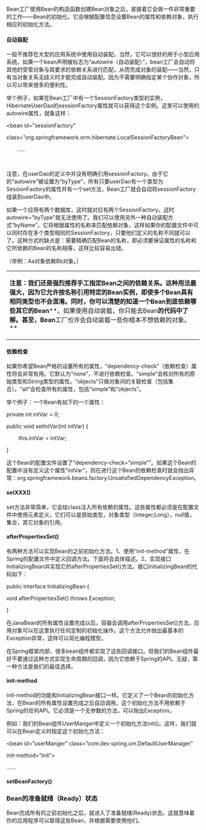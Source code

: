 Bean工厂使用Bean的构造函数创建Bean对象之后，紧接着它会做一件非常重要的工作——Bean的初始化。它会根据配置信息设置Bean的属性和依赖对象，执行相应的初始化方法。

#### 自动装配

一般不推荐在大型的应用系统中使用自动装配。当然，它可以很好的用于小型应用系统。如果一个bean声明被标志为“autowire（自动装配）”，bean工厂会自动将其他的受管对象与其要求的依赖关系进行匹配，从而完成对象的装配——当然，只有当对象关系无歧义时才能完成自动装配。因为不需要明确指定某个协作对象，所以可以带来很多的便利性。

举个例子，如果在Bean工厂中有一个SessionFactory类型的实例，HibernateUserDao的sessionFactory属性就可以获得这个实例。这里可以使用<bean>的autowire属性，就象这样：

<bean id="userDao" class="com.dev.spring.simple.HibernateUserDao" autowire=”byType”>

</bean>

<bean id="sessionFactory"

class="org.springframework.orm.hibernate.LocalSessionFactoryBean">

       …..

       </bean>

注意，在userDao的定义中并没有明确引用sessionFactory。由于它的“autowire”被设置为“byType”，所有只要userDao有一个类型为SessionFactory的属性并有一个set方法，Bean工厂就会自动将sessionFactory组装到userDao中。

如果一个应用有两个数据库，这时就对应有两个SessionFactory。这时autowire="byType"就无法使用了。我们可以使用另外一种自动装配方式“byName”。它将根据属性的名称来匹配依赖对象，这样如果你的配置文件中可以同时存在多个类型相同的SessionFactory，只要他们定义的名称不同就可以了。这种方式的缺点是：需要精确匹配Bean的名称，即必须要保证属性的名称和它所依赖的Bean的名称相等，这样比较容易出错。

（举例：Aa对象依赖Bb对象。）

<table cellspacing="0" cellpadding="0" width="100%">

<tbody>

<tr>

<td>

<div class="shape">

**注意：我们还是强烈推荐手工指定Bean****之间的依赖关系。这种用法最强大，因为它允许按名称引用特定的Bean****实例，即使多个Bean****具有相同类型也不会混淆。同时，你可以清楚的知道一个Bean****到底依赖哪些其它的Bean****。如果使用自动装载，你只能去Bean****的代码中了解。甚至，Bean****工厂也许会自动装载一些你根本不想依赖的对象。**

</div>

</td>

</tr>

</tbody>

</table>

#### 依赖检查

如果你希望Bean严格的设置所有的属性，“dependency-check”（依赖检查）属性将会非常有用。它默认为“none”，不进行依赖检查。“simple”会核对所有的原始类型和String类型的属性。“objects”只做对象间的关联检查（包括集合）。“all”会检查所有的属性，包括“simple”和“objects”。

举个例子：一个Bean有如下的一个属性：

private int intVar = 0;

public void setIntVar(int intVar) {

        this.intVar = intVar;

}

这个Bean的配置文件设置了“dependency-check=”simple””。如果这个Bean的配置中没有定义这个属性“intVar”，则在进行这个Bean的依赖检查时就会抛出异常：org.springframework.beans.factory.UnsatisfiedDependencyException。

#### setXXX()

set方法非常简单，它会给class注入所有依赖的属性。这些属性都必须是在配置文件中使用<property>元素定义，它们可以是原始类型，对象类型（Integer,Long），null值，集合，其它对象的引用。

#### afterPropertiesSet()

有两种方法可以实现Bean的之前初始化方法。1、使用“init-method”属性，在Spring的配置文件中定义回调方法。下面将会具体描述。2、实现接口InitializingBean并实现它的afterPropertiesSet()方法。接口InitializingBean的代码如下：

public interface InitializingBean {

void afterPropertiesSet() throws Exception;

}

在JavaBean的所有属性设置完成以后，容器会调用afterPropertiesSet()方法，应用对象可以在这里执行任何定制的初始化操作。这个方法允许抛出最基本的Exception异常，这样可以简化编程模型。

在Spring框架内部，很多bean组件都实现了这些回调接口。但我们的Bean组件最好不要通过这种方式实现生命周期的回调，因为它依赖于Spring的API。无疑，第一种方法是我们的最佳选择。

#### init-method

init-method的功能和InitializingBean接口一样。它定义了一个Bean的初始化方法，在Bean的所有属性设置完成之后自动调用。这个初始化方法不用依赖于Spring的任何API。它必须是一个无参数的方法，可以抛出Exception。

例如：我们的Bean组件UserManger中定义一个初始化方法init()。这样，我们就可以在Bean定义时指定这个初始化方法：

<bean id=”userManger” class=”com.dev.spring.um.DefaultUserManager”

init-method=”init”>

……

</bean>

#### setBeanFactory()

### Bean的准备就绪（Ready）状态

Bean完成所有的之前初始化之后，就进入了准备就绪(Ready)状态。这就意味着你的应用程序可以取得这些Bean，并根据需要使用他们。